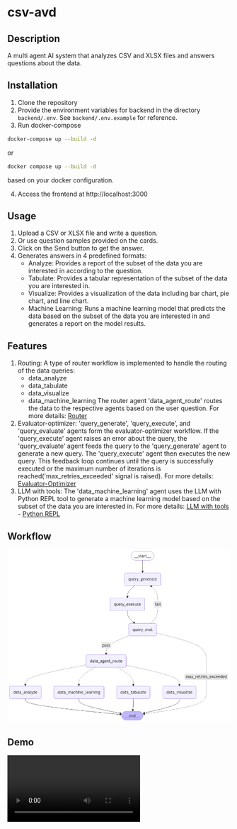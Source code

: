 # csv-avd

## Description
A multi agent AI system that analyzes CSV and XLSX files and answers questions about the data.

## Installation
1. Clone the repository
2. Provide the environment variables for backend in the directory `backend/.env`. See `backend/.env.example` for reference.
3. Run docker-compose
```bash
docker-compose up --build -d
```
or
```bash
docker compose up --build -d
```
based on your docker configuration.

4. Access the frontend at http://localhost:3000

## Usage
1. Upload a CSV or XLSX file and write a question.
2. Or use question samples provided on the cards.
3. Click on the Send button to get the answer.
4. Generates answers in 4 predefined formats:
    - Analyze: Provides a report of the subset of the data you are interested in according to the question.
    - Tabulate: Provides a tabular representation of the subset of the data you are interested in.
    - Visualize: Provides a visualization of the data including bar chart, pie chart, and line chart.
    - Machine Learning: Runs a machine learning model that predicts the data based on the subset of the data you are interested in and generates a report on the model results.

## Features
1. Routing: A type of router workflow is implemented to handle the routing of the data queries:
    - data_analyze
    - data_tabulate
    - data_visualize
    - data_machine_learning
    The router agent 'data_agent_route' routes the data to the respective agents based on the user question.
    For more details: [Router](https://langchain-ai.github.io/langgraph/tutorials/workflows/#routing)
2. Evaluator-optimizer: 'query_generate', 'query_execute', and 'query_evaluate' agents form the evaluator-optimizer workflow. If the 'query_execute' agent raises an error about the query, the 'query_evaluate' agent feeds the query to the 'query_generate' agent to generate a new query. The 'query_execute' agent then executes the new query. This feedback loop continues until the query is successfully executed or the maximum number of iterations is reached('max_retries_exceeded' signal is raised).
    For more details: [Evaluator-Optimizer](https://langchain-ai.github.io/langgraph/tutorials/workflows/#evaluator-optimizer)
3. LLM with tools: The 'data_machine_learning' agent uses the LLM with Python REPL tool to generate a machine learning model based on the subset of the data you are interested in.
    For more details: [LLM with tools](https://python.langchain.com/docs/how_to/tools_model_specific/) - [Python REPL](https://python.langchain.com/docs/integrations/tools/python/)


## Workflow
![Workflow](docs/workflow.png)

## Demo
![Demo](docs/demo.mp4)